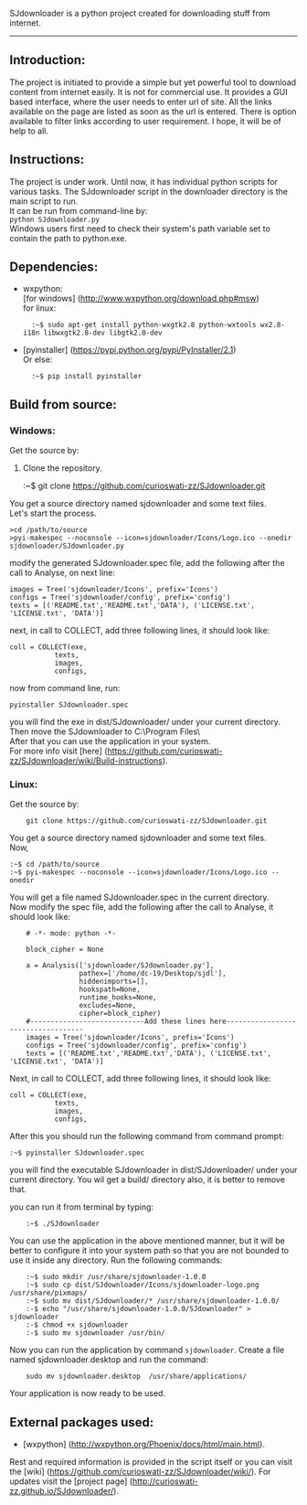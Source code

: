 SJdownloader is a python project created for downloading stuff from internet.
* * *

## Introduction:

The project is initiated to provide a simple but yet powerful tool to download content from internet easily. It is not for commercial use. It provides a GUI based interface, where the user needs to enter url of site.
All the links available on the page are listed as soon as the url is entered.
There is option available to filter links according to user requirement.
I hope, it will be of help to all.

## Instructions:

The project is under work.
Until now, it has individual python scripts for various tasks. The SJdownloader script in the downloader directory is the main script to run.  
It can be run from command-line by:  
	<code>python SJdownloader.py </code>  
Windows users first need to check their system's path variable set to contain the path to python.exe.  

## Dependencies:

* wxpython:  
  [for windows] (http://www.wxpython.org/download.php#msw)  
  for linux:  
	
		:~$ sudo apt-get install python-wxgtk2.8 python-wxtools wx2.8-i18n libwxgtk2.8-dev libgtk2.0-dev  

* [pyinstaller] (https://pypi.python.org/pypi/PyInstaller/2.1)  
  Or else:  

		:~$ pip install pyinstaller  

## Build from source:

### Windows:  
Get the source by:  
  1. Clone the repository.  

		:~$ git clone https://github.com/curioswati-zz/SJdownloader.git  

You get a source directory named sjdownloader and some text files.  
Let's start the process.  

	>cd /path/to/source
	>pyi-makespec --noconsole --icon=sjdownloader/Icons/Logo.ico --onedir sjdownloader/SJdownloader.py  
		
modify the generated SJdownloader.spec file, add the following after the call to Analyse, on next line:  

    images = Tree('sjdownloader/Icons', prefix='Icons')
    configs = Tree('sjdownloader/config', prefix='config')  
    texts = [('README.txt','README.txt','DATA'), ('LICENSE.txt', 'LICENSE.txt', 'DATA')]  
    
next, in call to COLLECT, add three following lines, it should look like:  

    coll = COLLECT(exe,
               texts,
               images,
               configs,  
               
now from command line, run:  

    pyinstaller SJdownloader.spec  
    
you will find the exe in dist/SJdownloader/ under your current directory.   
Then move the SJdownloader to C:\Program Files\  
After that you can use the application in your system.  
For more info visit [here] (https://github.com/curioswati-zz/SJdownloader/wiki/Build-instructions).

### Linux:
Get the source by:  
        
        git clone https://github.com/curioswati-zz/SJdownloader.git  

You get a source directory named sjdownloader and some text files.  
Now,  

    :~$ cd /path/to/source  
    :~$ pyi-makespec --noconsole --icon=sjdownloader/Icons/Logo.ico --onedir   

You will get a file named SJdownloader.spec in the current directory.  
Now modify the spec file, add the following after the call to Analyse, it should look like:  

        # -*- mode: python -*-  
        
        block_cipher = None  
        
        a = Analysis(['sjdownloader/SJdownloader.py'],  
                     pathex=['/home/dc-19/Desktop/sjdl'],  
                     hiddenimports=[],  
                     hookspath=None,  
                     runtime_hooks=None,  
                     excludes=None,  
                     cipher=block_cipher)  
        #----------------------------Add these lines here-----------------------------------
        images = Tree('sjdownloader/Icons', prefix='Icons')  
        configs = Tree('sjdownloader/config', prefix='config')  
        texts = [('README.txt','README.txt','DATA'), ('LICENSE.txt', 'LICENSE.txt', 'DATA')]  

Next, in call to COLLECT, add three following lines, it should look like:  

    coll = COLLECT(exe,
               texts,
               images,
               configs,  

After this you should run the following command from command prompt:  

    :~$ pyinstaller SJdownloader.spec  

you will find the executable SJdownloader in dist/SJdownloader/ under your current directory. You wil get a build/ directory also, it is better to remove that.
 
you can run it from terminal by typing:  
        
        :~$ ./SJdownloader

You can use the application in the above mentioned manner, but it will be better to configure it into your system path so that you are not bounded to use it inside any directory. Run the following commands:  

        :~$ sudo mkdir /usr/share/sjdownloader-1.0.0
        :~$ sudo cp dist/SJdownloader/Icons/sjdownloader-logo.png /usr/share/pixmaps/
        :~$ sudo mv dist/SJdownloader/* /usr/share/sjdownloader-1.0.0/
        :-$ echo "/usr/share/sjdownloader-1.0.0/SJdownloader" > sjdownloader
        :-$ chmod +x sjdownloader
        :-$ sudo mv sjdownloader /usr/bin/

Now you can run the application by command <code>sjdownloader</code>.
Create a file named sjdownloader.desktop and run the command:  

        sudo mv sjdownloader.desktop  /usr/share/applications/

Your application is now ready to be used.

External packages used:
----------------------
* [wxpython] (http://wxpython.org/Phoenix/docs/html/main.html).  

Rest and required information is provided in the script itself or you can visit the [wiki] (https://github.com/curioswati-zz/SJdownloader/wiki/).
For updates visit the [project page] (http://curioswati-zz.github.io/SJdownloader/).
